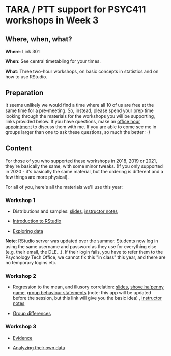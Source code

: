 # TARA / PTT support for PSYC411 workshops in Week 3

## Where, when, what?

**Where**: Link 301 

**When**: See central timetabling for your times.

**What**: Three two-hour workshops, on basic concepts in statistics and on how
to use RStudio. 

## Preparation

It seems unlikely we would find a time where all 10 of us are free at the same
time for a pre-meeting. So, instead, please spend your prep time looking
through the materials for the workshops you will be supporting, links provided
below. If you have questions, make an [office hour appointment](https://calendly.com/andy-wills/15-min-office-hour-appointment) to discuss them with me. If you are
able to come see me in groups larger than one to ask these questions, so much
the better :-)

## Content

For those of you who supported these workshops in 2018, 2019 or 2021, they're basically the same, with some minor tweaks. (If you only supported in 2020 - it's basically the same material, but the ordering is different and a few things are more physical).

For all of you, here's all the materials we'll use this year:

### Workshop 1

- Distributions and samples:
       [slides](distributions-samples.pdf),
       [instructor notes](distributions-samples.html)

- [Introduction to RStudio](https://ajwills72.github.io/rminr/intro-rstudio.html)

- [Exploring data](https://ajwills72.github.io/rminr/exploring-incomes.html)

**Note**: RStudio server was updated over the summer. Students now log in using the same username and password as they use for everything else (e.g. their email, the DLE...). If their login fails, you have to refer them to the Psychology Tech Office, we cannot fix this "in class" this year, and there are no temporary logins etc. 

### Workshop 2

- Regression to the mean, and illusory correlation:
       [slides](regress-corr.pdf), 
       [shove ha'penny game](http://www.psy.plymouth.ac.uk/labplus/lp411ShoveHapenny/default.html), 
       [group behaviour statements](irr-corr.html) (note: this app will be updated before the session, but this link will give you the basic idea) , 
       [instructor notes](regress-corr.html)

- [Group differences](https://ajwills72.github.io/rminr/group-differences.html)

### Workshop 3

- [Evidence](https://ajwills72.github.io/rminr/evidence.html)

- [Analyzing their own data](https://ajwills72.github.io/rminr/using-projects.html)



